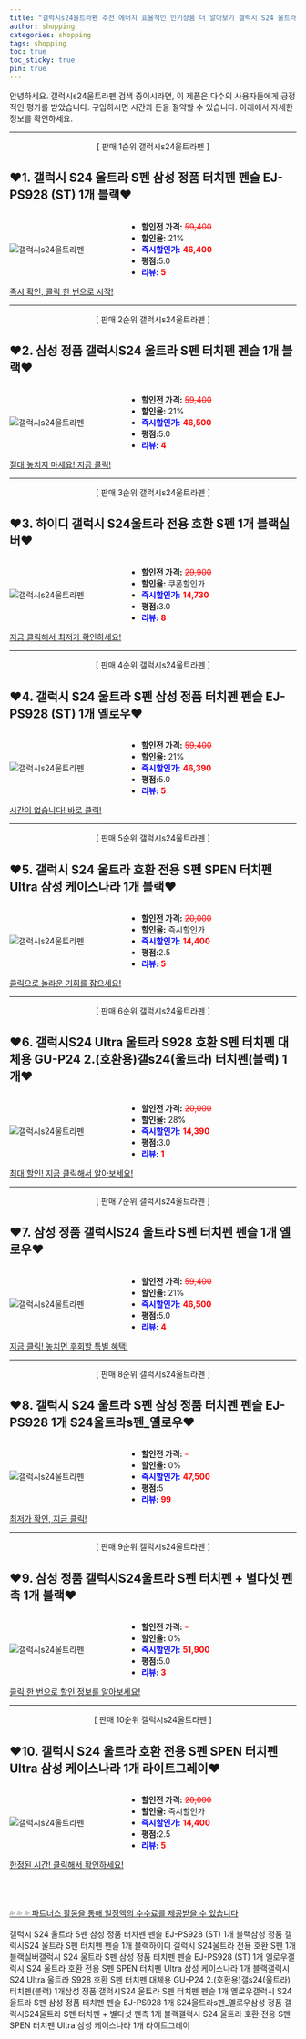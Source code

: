 ```yaml
---
title: "갤럭시s24울트라펜 추천 에너지 효율적인 인기상품 더 알아보기 갤럭시 S24 울트라 S펜 삼성"
author: shopping
categories: shopping
tags: shopping
toc: true
toc_sticky: true
pin: true
---
```

안녕하세요. 갤럭시s24울트라펜 검색 중이시라면,  이 제품은 다수의 사용자들에게 긍정적인 평가를 받았습니다. 구입하시면 시간과 돈을 절약할 수 있습니다. 아래에서 자세한 정보를 확인하세요.

---
<p class="toplist" style="margin: 0 auto; display: block; width: fit-content;">[ 판매 1순위 갤럭시s24울트라펜 ]</p>

<h2><strong>❤️1. 갤럭시 S24 울트라 S펜 삼성 정품 터치펜 펜슬 EJ-PS928 (ST) 1개 블랙❤️</strong></h2>

<div style="display: flex; align-items: center;">
    <div style="flex: 0.4;">
        <img src="https://thumbnail7.coupangcdn.com/thumbnails/remote/230x230ex/image/vendor_inventory/de92/b65e28bb4519de2fb94708f9d232147c440966ae3e4b470ab91f765d5356.jpg" alt="갤럭시s24울트라펜" style="max-width: 100%;">
    </div>
    <div style="flex: 0.6; margin-left: 10px;">
        <ul>
            <li><strong>할인전 가격:</strong> <del style="color: red;">59,400</del></li>
            <li><strong>할인율:</strong> 21%</li>
            <li><span style='color:blue'><strong>즉시할인가:</strong></span> <span style='color:red'><strong>46,400</strong></span></li>
            <li><strong>평점:</strong>5.0</li>
            <li><span style='color:blue'><strong>리뷰:</strong></span> <span style='color:red'><strong>5</strong></span></li>
        </ul>
    </div>
</div>
<div class="center">
    <a href="https://William4Davisa.github.io?lptag=AF9450613&subid=githubio&pageKey=7953375478&traceid=V0-153&itemId=21963324528&vendorItemId=89097769291" class="myButton">
        즉시 확인, 클릭 한 번으로 시작!
    </a>
</div>


---
<p class="toplist" style="margin: 0 auto; display: block; width: fit-content;">[ 판매 2순위 갤럭시s24울트라펜 ]</p>

<h2><strong>❤️2. 삼성 정품 갤럭시S24 울트라 S펜 터치펜 펜슬 1개 블랙❤️</strong></h2>

<div style="display: flex; align-items: center;">
    <div style="flex: 0.4;">
        <img src="https://thumbnail8.coupangcdn.com/thumbnails/remote/230x230ex/image/vendor_inventory/a42f/25697e1f6d72a3d978a299b1cd12d06a2b95e2f658b8e6cf82253640a6d2.jpg" alt="갤럭시s24울트라펜" style="max-width: 100%;">
    </div>
    <div style="flex: 0.6; margin-left: 10px;">
        <ul>
            <li><strong>할인전 가격:</strong> <del style="color: red;">59,400</del></li>
            <li><strong>할인율:</strong> 21%</li>
            <li><span style='color:blue'><strong>즉시할인가:</strong></span> <span style='color:red'><strong>46,500</strong></span></li>
            <li><strong>평점:</strong>5.0</li>
            <li><span style='color:blue'><strong>리뷰:</strong></span> <span style='color:red'><strong>4</strong></span></li>
        </ul>
    </div>
</div>
<div class="center">
    <a href="https://William4Davisa.github.io?lptag=AF9450613&subid=githubio&pageKey=7839970445&traceid=V0-153&itemId=21340097174&vendorItemId=88398371152" class="myButton">
        절대 놓치지 마세요! 지금 클릭!
    </a>
</div>


---
<p class="toplist" style="margin: 0 auto; display: block; width: fit-content;">[ 판매 3순위 갤럭시s24울트라펜 ]</p>

<h2><strong>❤️3. 하이디 갤럭시 S24울트라 전용 호환 S펜 1개 블랙실버❤️</strong></h2>

<div style="display: flex; align-items: center;">
    <div style="flex: 0.4;">
        <img src="https://thumbnail8.coupangcdn.com/thumbnails/remote/230x230ex/image/vendor_inventory/042b/e170beea25f730c61585909f7fd15f77b3ff27d78e430d1b104e7df21cd3.jpg" alt="갤럭시s24울트라펜" style="max-width: 100%;">
    </div>
    <div style="flex: 0.6; margin-left: 10px;">
        <ul>
            <li><strong>할인전 가격:</strong> <del style="color: red;">29,900</del></li>
            <li><strong>할인율:</strong> 쿠폰할인가</li>
            <li><span style='color:blue'><strong>즉시할인가:</strong></span> <span style='color:red'><strong>14,730</strong></span></li>
            <li><strong>평점:</strong>3.0</li>
            <li><span style='color:blue'><strong>리뷰:</strong></span> <span style='color:red'><strong>8</strong></span></li>
        </ul>
    </div>
</div>
<div class="center">
    <a href="https://William4Davisa.github.io?lptag=AF9450613&subid=githubio&pageKey=7865470885&traceid=V0-153&itemId=21473501727&vendorItemId=88527781505" class="myButton">
        지금 클릭해서 최저가 확인하세요!
    </a>
</div>


---
<p class="toplist" style="margin: 0 auto; display: block; width: fit-content;">[ 판매 4순위 갤럭시s24울트라펜 ]</p>

<h2><strong>❤️4. 갤럭시 S24 울트라 S펜 삼성 정품 터치펜 펜슬 EJ-PS928 (ST) 1개 옐로우❤️</strong></h2>

<div style="display: flex; align-items: center;">
    <div style="flex: 0.4;">
        <img src="https://thumbnail7.coupangcdn.com/thumbnails/remote/230x230ex/image/vendor_inventory/de92/b65e28bb4519de2fb94708f9d232147c440966ae3e4b470ab91f765d5356.jpg" alt="갤럭시s24울트라펜" style="max-width: 100%;">
    </div>
    <div style="flex: 0.6; margin-left: 10px;">
        <ul>
            <li><strong>할인전 가격:</strong> <del style="color: red;">59,400</del></li>
            <li><strong>할인율:</strong> 21%</li>
            <li><span style='color:blue'><strong>즉시할인가:</strong></span> <span style='color:red'><strong>46,390</strong></span></li>
            <li><strong>평점:</strong>5.0</li>
            <li><span style='color:blue'><strong>리뷰:</strong></span> <span style='color:red'><strong>5</strong></span></li>
        </ul>
    </div>
</div>
<div class="center">
    <a href="https://William4Davisa.github.io?lptag=AF9450613&subid=githubio&pageKey=7953375478&traceid=V0-153&itemId=21963324530&vendorItemId=89097769283" class="myButton">
        시간이 없습니다! 바로 클릭!
    </a>
</div>


---
<p class="toplist" style="margin: 0 auto; display: block; width: fit-content;">[ 판매 5순위 갤럭시s24울트라펜 ]</p>

<h2><strong>❤️5. 갤럭시 S24 울트라 호환 전용 S펜 SPEN 터치펜 Ultra 삼성 케이스나라 1개 블랙❤️</strong></h2>

<div style="display: flex; align-items: center;">
    <div style="flex: 0.4;">
        <img src="https://thumbnail9.coupangcdn.com/thumbnails/remote/230x230ex/image/vendor_inventory/64bc/647bb0fd8e9c6537ad0a951d966f5850b1f1f2e3aabd844ffa9b793a8fa0.jpg" alt="갤럭시s24울트라펜" style="max-width: 100%;">
    </div>
    <div style="flex: 0.6; margin-left: 10px;">
        <ul>
            <li><strong>할인전 가격:</strong> <del style="color: red;">20,000</del></li>
            <li><strong>할인율:</strong> 즉시할인가</li>
            <li><span style='color:blue'><strong>즉시할인가:</strong></span> <span style='color:red'><strong>14,400</strong></span></li>
            <li><strong>평점:</strong>2.5</li>
            <li><span style='color:blue'><strong>리뷰:</strong></span> <span style='color:red'><strong>5</strong></span></li>
        </ul>
    </div>
</div>
<div class="center">
    <a href="https://William4Davisa.github.io?lptag=AF9450613&subid=githubio&pageKey=8026185984&traceid=V0-153&itemId=22432219206&vendorItemId=89476852213" class="myButton">
        클릭으로 놀라운 기회를 잡으세요!
    </a>
</div>


---
<p class="toplist" style="margin: 0 auto; display: block; width: fit-content;">[ 판매 6순위 갤럭시s24울트라펜 ]</p>

<h2><strong>❤️6. 갤럭시S24 Ultra 울트라 S928 호환 S펜 터치펜 대체용 GU-P24 2.(호환용)갤s24(울트라) 터치펜(블랙) 1개❤️</strong></h2>

<div style="display: flex; align-items: center;">
    <div style="flex: 0.4;">
        <img src="https://thumbnail7.coupangcdn.com/thumbnails/remote/230x230ex/image/vendor_inventory/6918/09514b5122744f43ae3bd5acfc6fa3a9c9ad3b541aad875b01f7d05c27d7.jpg" alt="갤럭시s24울트라펜" style="max-width: 100%;">
    </div>
    <div style="flex: 0.6; margin-left: 10px;">
        <ul>
            <li><strong>할인전 가격:</strong> <del style="color: red;">20,000</del></li>
            <li><strong>할인율:</strong> 28%</li>
            <li><span style='color:blue'><strong>즉시할인가:</strong></span> <span style='color:red'><strong>14,390</strong></span></li>
            <li><strong>평점:</strong>3.0</li>
            <li><span style='color:blue'><strong>리뷰:</strong></span> <span style='color:red'><strong>1</strong></span></li>
        </ul>
    </div>
</div>
<div class="center">
    <a href="https://William4Davisa.github.io?lptag=AF9450613&subid=githubio&pageKey=8045109961&traceid=V0-153&itemId=22540284321&vendorItemId=89582234572" class="myButton">
        최대 할인! 지금 클릭해서 알아보세요!
    </a>
</div>


---
<p class="toplist" style="margin: 0 auto; display: block; width: fit-content;">[ 판매 7순위 갤럭시s24울트라펜 ]</p>

<h2><strong>❤️7. 삼성 정품 갤럭시S24 울트라 S펜 터치펜 펜슬 1개 옐로우❤️</strong></h2>

<div style="display: flex; align-items: center;">
    <div style="flex: 0.4;">
        <img src="https://thumbnail8.coupangcdn.com/thumbnails/remote/230x230ex/image/vendor_inventory/a42f/25697e1f6d72a3d978a299b1cd12d06a2b95e2f658b8e6cf82253640a6d2.jpg" alt="갤럭시s24울트라펜" style="max-width: 100%;">
    </div>
    <div style="flex: 0.6; margin-left: 10px;">
        <ul>
            <li><strong>할인전 가격:</strong> <del style="color: red;">59,400</del></li>
            <li><strong>할인율:</strong> 21%</li>
            <li><span style='color:blue'><strong>즉시할인가:</strong></span> <span style='color:red'><strong>46,500</strong></span></li>
            <li><strong>평점:</strong>5.0</li>
            <li><span style='color:blue'><strong>리뷰:</strong></span> <span style='color:red'><strong>4</strong></span></li>
        </ul>
    </div>
</div>
<div class="center">
    <a href="https://William4Davisa.github.io?lptag=AF9450613&subid=githubio&pageKey=7839970445&traceid=V0-153&itemId=21340097172&vendorItemId=88398371144" class="myButton">
        지금 클릭! 놓치면 후회할 특별 혜택!
    </a>
</div>


---
<p class="toplist" style="margin: 0 auto; display: block; width: fit-content;">[ 판매 8순위 갤럭시s24울트라펜 ]</p>

<h2><strong>❤️8. 갤럭시 S24 울트라 S펜 삼성 정품 터치펜 펜슬 EJ-PS928 1개 S24울트라s펜_옐로우❤️</strong></h2>

<div style="display: flex; align-items: center;">
    <div style="flex: 0.4;">
        <img src="https://thumbnail10.coupangcdn.com/thumbnails/remote/230x230ex/image/vendor_inventory/6521/373db23f75d34c2bc7544fd4ac321cd7f4ce326dd2d91517c650c8022f6d.jpg" alt="갤럭시s24울트라펜" style="max-width: 100%;">
    </div>
    <div style="flex: 0.6; margin-left: 10px;">
        <ul>
            <li><strong>할인전 가격:</strong> <del style="color: red;">-</del></li>
            <li><strong>할인율:</strong> 0%</li>
            <li><span style='color:blue'><strong>즉시할인가:</strong></span> <span style='color:red'><strong>47,500</strong></span></li>
            <li><strong>평점:</strong>5</li>
            <li><span style='color:blue'><strong>리뷰:</strong></span> <span style='color:red'><strong>99</strong></span></li>
        </ul>
    </div>
</div>
<div class="center">
    <a href="https://William4Davisa.github.io?lptag=AF9450613&subid=githubio&pageKey=7986685196&traceid=V0-153&itemId=22186625517&vendorItemId=89232897348" class="myButton">
        최저가 확인, 지금 클릭!
    </a>
</div>


---
<p class="toplist" style="margin: 0 auto; display: block; width: fit-content;">[ 판매 9순위 갤럭시s24울트라펜 ]</p>

<h2><strong>❤️9. 삼성 정품 갤럭시S24울트라 S펜 터치펜 + 별다섯 펜촉 1개 블랙❤️</strong></h2>

<div style="display: flex; align-items: center;">
    <div style="flex: 0.4;">
        <img src="https://thumbnail7.coupangcdn.com/thumbnails/remote/230x230ex/image/vendor_inventory/5d2a/ddd090a470dca88cb62b8e56a5261219e8c7d0f25c5be0a35b709be19fd6.jpg" alt="갤럭시s24울트라펜" style="max-width: 100%;">
    </div>
    <div style="flex: 0.6; margin-left: 10px;">
        <ul>
            <li><strong>할인전 가격:</strong> <del style="color: red;">-</del></li>
            <li><strong>할인율:</strong> 0%</li>
            <li><span style='color:blue'><strong>즉시할인가:</strong></span> <span style='color:red'><strong>51,900</strong></span></li>
            <li><strong>평점:</strong>5.0</li>
            <li><span style='color:blue'><strong>리뷰:</strong></span> <span style='color:red'><strong>3</strong></span></li>
        </ul>
    </div>
</div>
<div class="center">
    <a href="https://William4Davisa.github.io?lptag=AF9450613&subid=githubio&pageKey=7869751274&traceid=V0-153&itemId=21495665651&vendorItemId=88549563827" class="myButton">
        클릭 한 번으로 할인 정보를 알아보세요!
    </a>
</div>


---
<p class="toplist" style="margin: 0 auto; display: block; width: fit-content;">[ 판매 10순위 갤럭시s24울트라펜 ]</p>

<h2><strong>❤️10. 갤럭시 S24 울트라 호환 전용 S펜 SPEN 터치펜 Ultra 삼성 케이스나라 1개 라이트그레이❤️</strong></h2>

<div style="display: flex; align-items: center;">
    <div style="flex: 0.4;">
        <img src="https://thumbnail8.coupangcdn.com/thumbnails/remote/230x230ex/image/vendor_inventory/c432/c5ed38f38707cc0b37aeaf65d4cd58c0f46ef2de756b861a4826922f661f.jpg" alt="갤럭시s24울트라펜" style="max-width: 100%;">
    </div>
    <div style="flex: 0.6; margin-left: 10px;">
        <ul>
            <li><strong>할인전 가격:</strong> <del style="color: red;">20,000</del></li>
            <li><strong>할인율:</strong> 즉시할인가</li>
            <li><span style='color:blue'><strong>즉시할인가:</strong></span> <span style='color:red'><strong>14,400</strong></span></li>
            <li><strong>평점:</strong>2.5</li>
            <li><span style='color:blue'><strong>리뷰:</strong></span> <span style='color:red'><strong>5</strong></span></li>
        </ul>
    </div>
</div>
<div class="center">
    <a href="https://William4Davisa.github.io?lptag=AF9450613&subid=githubio&pageKey=8026185984&traceid=V0-153&itemId=22432219205&vendorItemId=89476852202" class="myButton">
        한정된 시간! 클릭해서 확인하세요!
    </a>
</div>

<br><br><br>[💦 💦 💦 파트너스 활동을 통해 일정액의 수수료를 제공받을 수 있습니다](https://link.coupang.com/a/bcpT2c)<br><br>갤럭시 S24 울트라 S펜 삼성 정품 터치펜 펜슬 EJ-PS928 (ST) 1개 블랙삼성 정품 갤럭시S24 울트라 S펜 터치펜 펜슬 1개 블랙하이디 갤럭시 S24울트라 전용 호환 S펜 1개 블랙실버갤럭시 S24 울트라 S펜 삼성 정품 터치펜 펜슬 EJ-PS928 (ST) 1개 옐로우갤럭시 S24 울트라 호환 전용 S펜 SPEN 터치펜 Ultra 삼성 케이스나라 1개 블랙갤럭시S24 Ultra 울트라 S928 호환 S펜 터치펜 대체용 GU-P24 2.(호환용)갤s24(울트라) 터치펜(블랙) 1개삼성 정품 갤럭시S24 울트라 S펜 터치펜 펜슬 1개 옐로우갤럭시 S24 울트라 S펜 삼성 정품 터치펜 펜슬 EJ-PS928 1개 S24울트라s펜_옐로우삼성 정품 갤럭시S24울트라 S펜 터치펜 + 별다섯 펜촉 1개 블랙갤럭시 S24 울트라 호환 전용 S펜 SPEN 터치펜 Ultra 삼성 케이스나라 1개 라이트그레이